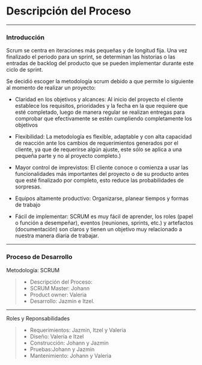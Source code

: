 # Descripción del Proceso
---

### Introducción

Scrum se centra en iteraciones más pequeñas y de longitud fija. Una vez finalizado el periodo para un sprint, se determinan las historias o las entradas de backlog del producto que se pueden implementar durante este ciclo de sprint.

Se decidió escoger la metodología scrum debido a que permite lo siguiente al momento de realizar un proyecto:

- Claridad en los objetivos y alcances: Al inicio del proyecto el cliente establece los requisitos, prioridades y la fecha en la que requiere que esté completado, luego de manera regular se realizan entregas para comprobar que efectivamente se estén cumpliendo completamente los objetivos 

- Flexibilidad: La metodología es flexible, adaptable y con alta capacidad de reacción ante los cambios de requerimientos generados por el cliente, ya que de requerirse algún ajuste, este sólo se aplica a una pequeña parte y no al proyecto completo.)

- Mayor control de imprevistos: El cliente conoce o comienza a usar las funcionalidades más importantes del proyecto o de su producto antes que esté finalizado por completo, esto reduce las probabilidades de sorpresas.

- Equipos altamente productivo: Organizarse, planear tiempos  y formas de trabajo

- Fácil de implementar: SCRUM es muy fácil de aprender, los roles (papel o función a desempeñar), eventos (reuniones, sprints, etc.) y artefactos (documentación) son claros y tienen un objetivo muy relacionado a nuestra manera diaria de trabajar.

---

### Proceso de Desarrollo

Metodología: SCRUM
>- Descripción del Proceso:
>- SCRUM Master: Johann
>- Product owner: Valeria
>- Desarrollo: Jazmin e Itzel. 
---


Roles y Reponsabilidades

>- Requerimientos: Jazmin, Itzel y Valeria
>- Diseño: Valeria e Itzel
>- Construcción: Johann y Jazmin
>- Pruebas:Johann y Jazmin
>- Mantenimiento: Johann y Valeria 
